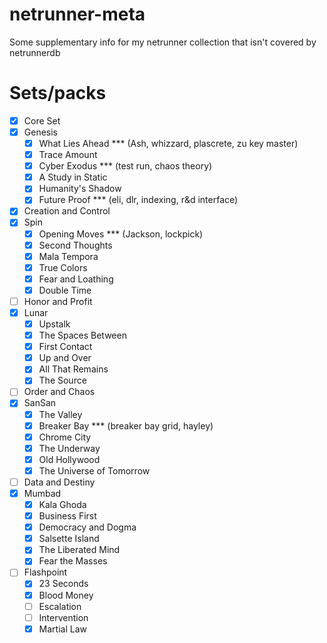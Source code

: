 # netrunner-meta
Some supplementary info for my netrunner collection that isn't covered by netrunnerdb

# Sets/packs
 - [x] Core Set
 - [x] Genesis
   - [x] What Lies Ahead *** (Ash, whizzard, plascrete, zu key master)
   - [x] Trace Amount
   - [x] Cyber Exodus *** (test run, chaos theory)
   - [x] A Study in Static
   - [x] Humanity's Shadow
   - [x] Future Proof *** (eli, dlr, indexing, r&d interface)
 - [x] Creation and Control
 - [x] Spin
   - [x] Opening Moves *** (Jackson, lockpick)
   - [x] Second Thoughts
   - [x] Mala Tempora
   - [x] True Colors
   - [x] Fear and Loathing
   - [x] Double Time
 - [ ] Honor and Profit
 - [x] Lunar
   - [x] Upstalk
   - [x] The Spaces Between
   - [x] First Contact
   - [x] Up and Over
   - [x] All That Remains
   - [x] The Source
 - [ ] Order and Chaos
 - [x] SanSan
   - [x] The Valley
   - [x] Breaker Bay *** (breaker bay grid, hayley)
   - [x] Chrome City
   - [x] The Underway
   - [x] Old Hollywood
   - [x] The Universe of Tomorrow
 - [ ] Data and Destiny
 - [x] Mumbad
   - [x] Kala Ghoda
   - [x] Business First
   - [x] Democracy and Dogma
   - [x] Salsette Island
   - [x] The Liberated Mind
   - [x] Fear the Masses
 - [ ] Flashpoint
   - [x] 23 Seconds
   - [x] Blood Money
   - [ ] Escalation
   - [ ] Intervention
   - [x] Martial Law
